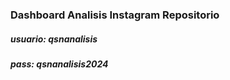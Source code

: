 ### Dashboard Analisis Instagram Repositorio

##### usuario: qsnanalisis
##### pass: qsnanalisis2024